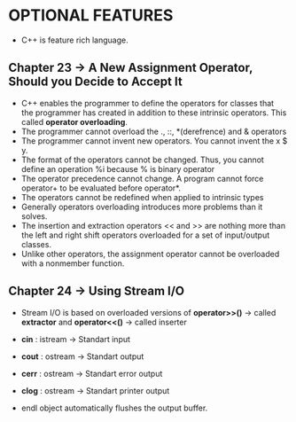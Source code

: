 # OPTIONAL FEATURES
- C++ is feature rich language.

## Chapter 23 -> A New Assignment Operator, Should you Decide to Accept It
- C++ enables the programmer to define the operators for classes that the programmer has created in addition to these intrinsic operators. This called **operator overloading**.
- The programmer cannot overload the ., ::, *(derefrence) and & operators
- The programmer cannot invent new operators. You cannot invent the x $ y.
- The format of the operators cannot be changed. Thus, you cannot define an operation %i because % is binary operator
- The operator precedence cannot change. A program cannot force operator+ to be evaluated before operator*.
- The operators cannot be redefined when applied to intrinsic types
- Generally operators overloading introduces more problems than it solves.
- The insertion and extraction operators << and >> are nothing more than the left and right shift operators overloaded for a set of input/output classes.
- Unlike other operators, the assignment operator cannot be overloaded with a nonmember function.

## Chapter 24 -> Using Stream I/O
- Stream I/O is based on overloaded versions of **operator>>()** -> called **extractor** and **operator<<()** -> called inserter
- **cin** : istream -> Standart input
- **cout** : ostream -> Standart output
- **cerr** : ostream -> Standart error output
- **clog** : ostream -> Standart printer output

- endl object automatically flushes the output buffer.